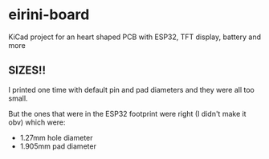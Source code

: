 # eirini-board
KiCad project for an heart shaped PCB with ESP32, TFT display, battery and more

## SIZES!!

I printed one time with default pin and pad diameters and they were all too small.

But the ones that were in the ESP32 footprint were right (I didn't make it obv) which were:

- 1.27mm hole diameter
- 1.905mm pad diameter
